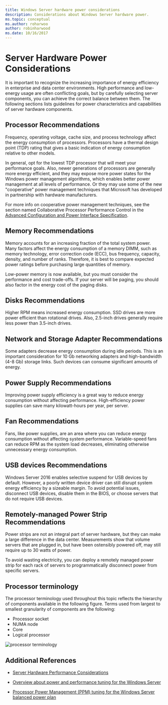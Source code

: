 ```yaml
---
title: Windows Server hardware power considerations
description: Considerations about Windows Server hardware power.
ms.topic: conceptual
ms.author: roharwoo
author: robinharwood
ms.date: 10/16/2017
---
```


# Server Hardware Power Considerations

It is important to recognize the increasing importance of energy efficiency in enterprise and data center environments. High performance and low-energy usage are often conflicting goals, but by carefully selecting server components, you can achieve the correct balance between them. The following sections lists guidelines for power characteristics and capabilities of server hardware components.

## Processor Recommendations

Frequency, operating voltage, cache size, and process technology affect the energy consumption of processors. Processors have a thermal design point (TDP) rating that gives a basic indication of energy consumption relative to other models.

In general, opt for the lowest TDP processor that will meet your performance goals. Also, newer generations of processors are generally more energy efficient, and they may expose more power states for the Windows power management algorithms, which enables better power management at all levels of performance. Or they may use some of the new "cooperative" power management techniques that Microsoft has developed in partnership with hardware manufacturers.

For more info on cooperative power management techniques, see the section named Collaborative Processor Performance Control in the [Advanced Configuration and Power Interface Specification](http://www.uefi.org/sites/default/files/resources/ACPI_5_1release.pdf).

## Memory Recommendations

Memory accounts for an increasing fraction of the total system power. Many factors affect the energy consumption of a memory DIMM, such as memory technology, error correction code (ECC), bus frequency, capacity, density, and number of ranks. Therefore, it is best to compare expected power ratings before purchasing large quantities of memory.

Low-power memory is now available, but you must consider the performance and cost trade-offs. If your server will be paging, you should also factor in the energy cost of the paging disks.

## Disks Recommendations

Higher RPM means increased energy consumption. SSD drives are more power efficient than rotational drives. Also, 2.5-inch drives generally require less power than 3.5-inch drives.

## Network and Storage Adapter Recommendations

Some adapters decrease energy consumption during idle periods. This is an important consideration for 10 Gb networking adapters and high-bandwidth (4-8 Gb) storage links. Such devices can consume significant amounts of energy.

## Power Supply Recommendations

Improving power supply efficiency is a great way to reduce energy consumption without affecting performance. High-efficiency power supplies can save many kilowatt-hours per year, per server.

## Fan Recommendations

Fans, like power supplies, are an area where you can reduce energy consumption without affecting system performance. Variable-speed fans can reduce RPM as the system load decreases, eliminating otherwise unnecessary energy consumption.

## USB devices Recommendations

Windows Server 2016 enables selective suspend for USB devices by default. However, a poorly written device driver can still disrupt system energy efficiency by a sizeable margin. To avoid potential issues, disconnect USB devices, disable them in the BIOS, or choose servers that do not require USB devices.

## Remotely-managed Power Strip Recommendations

Power strips are not an integral part of server hardware, but they can make a large difference in the data center. Measurements show that volume servers that are plugged in, but have been ostensibly powered off, may still require up to 30 watts of power.

To avoid wasting electricity, you can deploy a remotely managed power strip for each rack of servers to programmatically disconnect power from specific servers.

## Processor terminology

The processor terminology used throughout this topic reflects the hierarchy of components available in the following figure. Terms used from largest to smallest granularity of components are the following:

- Processor socket
- NUMA node
- Core
- Logical processor

![processor terminology](../media/perftune-guide-figure-1.png)

## Additional References

- [Server Hardware Performance Considerations](index.md)

- [Overview about power and performance tuning for the Windows Server](power/power-performance-tuning.md)

- [Processor Power Management (PPM) tuning for the Windows Server balanced power plan](power/processor-power-management-tuning.md)
